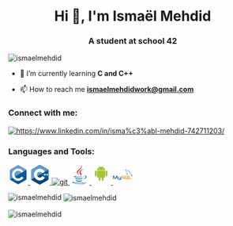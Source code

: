 <h1 align="center">Hi 👋, I'm Ismaël Mehdid</h1>
<h3 align="center">A student at school 42</h3>

<p align="left"> <img src="https://komarev.com/ghpvc/?username=ismaelmehdid&label=Profile%20views&color=0e75b6&style=flat" alt="ismaelmehdid" /> </p>

- 🌱 I’m currently learning **C and C++**

- 📫 How to reach me **ismaelmehdidwork@gmail.com**

<h3 align="left">Connect with me:</h3>
<p align="left">
<a href="https://www.linkedin.com/in/isma%C3%ABl-mehdid-742711203/" target="blank"><img align="center" src="https://raw.githubusercontent.com/rahuldkjain/github-profile-readme-generator/master/src/images/icons/Social/linked-in-alt.svg" alt="https://www.linkedin.com/in/isma%c3%abl-mehdid-742711203/" height="30" width="40" /></a>
</p>

<h3 align="left">Languages and Tools:</h3>
<p align="left"> <a href="https://www.cprogramming.com/" target="_blank" rel="noreferrer"> <img src="https://raw.githubusercontent.com/devicons/devicon/master/icons/c/c-original.svg" alt="c" width="40" height="40"/> </a> <a href="https://www.w3schools.com/cpp/" target="_blank" rel="noreferrer"> <img src="https://raw.githubusercontent.com/devicons/devicon/master/icons/cplusplus/cplusplus-original.svg" alt="cplusplus" width="40" height="40"/> </a> <a href="https://git-scm.com/" target="_blank" rel="noreferrer"> <img src="https://www.vectorlogo.zone/logos/git-scm/git-scm-icon.svg" alt="git" width="40" height="40"/> </a> <a href="https://www.java.com" target="_blank" rel="noreferrer"> <img src="https://raw.githubusercontent.com/devicons/devicon/master/icons/java/java-original.svg" alt="java" width="40" height="40"/> </a><a href="https://developer.android.com" target="_blank" rel="noreferrer"> <img src="https://raw.githubusercontent.com/devicons/devicon/master/icons/android/android-original-wordmark.svg" alt="android" width="40" height="40"/> </a> <a href="https://www.mysql.com/" target="_blank" rel="noreferrer"> <img src="https://raw.githubusercontent.com/devicons/devicon/master/icons/mysql/mysql-original-wordmark.svg" alt="mysql" width="40" height="40"/> </a> </p>

<p><img align="left" src="https://github-readme-stats.vercel.app/api/top-langs?username=ismaelmehdid&show_icons=true&locale=en&layout=compact" alt="ismaelmehdid" /></p>

<p>&nbsp;<img align="center" src="https://github-readme-stats.vercel.app/api?username=ismaelmehdid&show_icons=true&locale=en" alt="ismaelmehdid" /></p>

<p><img align="center" src="https://github-readme-streak-stats.herokuapp.com/?user=ismaelmehdid&" alt="ismaelmehdid" /></p>
